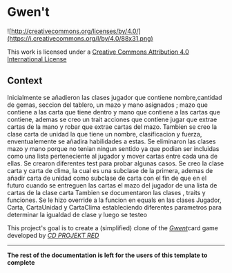 # Gwen't

![http://creativecommons.org/licenses/by/4.0/](https://i.creativecommons.org/l/by/4.0/88x31.png)

This work is licensed under a
[Creative Commons Attribution 4.0 International License](http://creativecommons.org/licenses/by/4.0/)

Context
-------
Inicialmente se añadieron las clases jugador que contiene nombre,cantidad de gemas, seccion del tablero, un mazo y mano asignados ; mazo que contiene a las carta que tiene dentro y mano que contiene a las cartas que contiene, ademas se creo un trait acciones que contiene jugar que extrae cartas de la mano y robar que extrae cartas del mazo. 
Tambien se creo la clase carta de unidad la que tiene un nombre, clasificacion y fuerza, enventualemente se añadira habilidades a estas.
Se eliminaron las clases mazo y mano porque no tenian ningun sentido ya que podian ser incluidas como una lista perteneciente al jugador y mover cartas entre cada una de ellas. 
Se crearon diferentes test para probar algunas casos. 
Se creo la clase carta y carta de clima, la cual es una subclase de la primera, ademas de añadir carta de unidad como subclase de carta con el fin de que en el futuro cuando se entreguen las cartas el mazo del jugador de una lista de cartas de la clase carta
Tambien se documentaron las clases , traits y funciones.
Se le hizo override a la funcion en equals en las clases Jugador, Carta, CartaUnidad y CartaClima estableciendo diferentes parametros para determinar la igualdad de clase y luego se testeo 

This project's goal is to create a (simplified) clone of the
[_Gwent_](https://www.playgwent.com/en)card game developed by [_CD PROJEKT RED_](https://cdprojektred.com/en/)

---

**The rest of the documentation is left for the users of this template to complete**